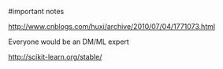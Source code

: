 #important notes

http://www.cnblogs.com/huxi/archive/2010/07/04/1771073.html


Everyone would be an DM/ML expert

http://scikit-learn.org/stable/
